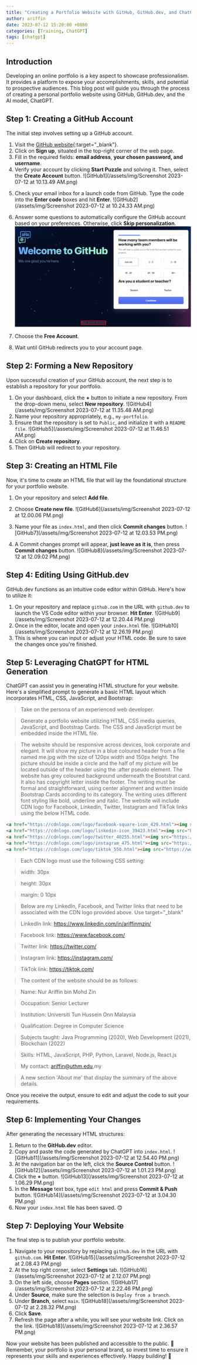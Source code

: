 ```yaml
---
title: "Creating a Portfolio Website with GitHub, GitHub.dev, and ChatGPT"
author: ariffin
date: 2023-07-12 15:20:00 +0800
categories: [Training, ChatGPT]
tags: [chatgpt]
---
```


## Introduction 

Developing an online portfolio is a key aspect to showcase professionalism. It provides a platform to expose your accomplishments, skills, and potential to prospective audiences. This blog post will guide you through the process of creating a personal portfolio website using GitHub, GitHub.dev, and the AI model, ChatGPT.

## Step 1: Creating a GitHub Account

The initial step involves setting up a GitHub account.

1. Visit the [GitHub website](https://github.com){:target="_blank"}.
2. Click on **Sign up**, situated in the top-right corner of the web page.
3. Fill in the required fields: **email address**, **your chosen password, and username**.
4. Verify your account by clicking **Start Puzzle** and solving it. Then, select the **Create Account** button.
![GitHub1](/assets/img/Screenshot 2023-07-12 at 10.13.49 AM.png)
<!-- <img src="/assets/img/Screenshot 2023-07-12 at 10.13.49 AM.png" alt="github1" width="300"/> -->

5. Check your email inbox for a launch code from GitHub. Type the code into the **Enter code** boxes and hit **Enter**.
![GitHub2](/assets/img/Screenshot 2023-07-12 at 10.24.33 AM.png)
<!-- <img src="/assets/img/Screenshot 2023-07-12 at 10.24.33 AM.png" alt="github2" width="300"/> -->

6. Answer some questions to automatically configure the GitHub account based on your preferences. Otherwise, click **Skip personalization**.
![GitHub3](/assets/img/GitHub-asks-questions-for-a-new-account-personalization.webp)

7. Choose the **Free Account**.

8. Wait until GitHub redirects you to your account page.

## Step 2: Forming a New Repository

Upon successful creation of your GitHub account, the next step is to establish a repository for your portfolio.

1. On your dashboard, click the **+** button to initiate a new repository. From the drop-down menu, select **New repository**.
![GitHub4](/assets/img/Screenshot 2023-07-12 at 11.35.48 AM.png)
2. Name your repository appropriately, e.g., `my-portfolio`.
3. Ensure that the repository is set to `Public`, and initialize it with a `README file`.
![GitHub5](/assets/img/Screenshot 2023-07-12 at 11.46.51 AM.png)
4. Click on **Create repository**.
5. Then GitHub will redirect to your repository.

## Step 3: Creating an HTML File

Now, it's time to create an HTML file that will lay the foundational structure for your portfolio website.

1. On your repository and select **Add file**.
2. Choose **Create new file**.
![GitHub6](/assets/img/Screenshot 2023-07-12 at 12.00.06 PM.png)

3. Name your file as `index.html`, and then click **Commit changes** button.
![GitHub7](/assets/img/Screenshot 2023-07-12 at 12.03.53 PM.png)
4. A Commit changes prompt will appear, **just leave as it is**, then press **Commit changes** button.
![GitHub8](/assets/img/Screenshot 2023-07-12 at 12.09.02 PM.png)

## Step 4: Editing Using GitHub.dev

GitHub.dev functions as an intuitive code editor within GitHub. Here's how to utilize it:

1. On your repository and replace `github.com` in the URL with `github.dev` to launch the VS Code editor within your browser. **Hit Enter**.
![GitHub9](/assets/img/Screenshot 2023-07-12 at 12.20.44 PM.png)
2. Once in the editor, locate and open your `index.html` file.
![GitHub10](/assets/img/Screenshot 2023-07-12 at 12.26.19 PM.png)
3. This is where you can input or adjust your HTML code. Be sure to save the changes once you're finished.

## Step 5: Leveraging ChatGPT for HTML Generation

ChatGPT can assist you in generating HTML structure for your website. Here's a simplified prompt to generate a basic HTML layout which incorporates HTML, CSS, JavaScript, and Bootstrap:

>Take on the persona of an experienced web developer.

>Generate a portfolio website utilizing HTML, CSS media queries, JavaScript, and Bootstrap Cards. The CSS and JavaScript must be embedded inside the HTML file.

>The website should be responsive across devices, look corporate and elegant. It will show my picture in a blue coloured header from a file named me.jpg with the size of 120px width and 150px height. The picture should be inside a circle and the half of my picture will be located outside of the header using the :after pseudo element. The website has grey coloured background underneath the Bootstrat card. It also has copyright letter inside the footer. The writing must be formal and straightforward, using center alignment and written inside Bootstrap Cards according to its category. The writing uses different font styling like bold, underline and italic. The website will include CDN logo for Facebook, LinkedIn, Twitter, Instagram and TikTok links using the below HTML code.

```html
<a href="https://cdnlogo.com/logo/facebook-square-icon_429.html"><img src="https://www.cdnlogo.com/logos/f/74/facebook.svg"></a>
<a href="https://cdnlogo.com/logo/linkedin-icon_39423.html"><img src="https://www.cdnlogo.com/logos/l/66/linkedin-icon.svg"></a>
<a href="https://cdnlogo.com/logo/twitter_40255.html"><img src="https://www.cdnlogo.com/logos/t/45/twitter.svg"></a>
<a href="https://cdnlogo.com/logo/instagram_475.html"><img src="https://www.cdnlogo.com/logos/i/92/instagram.svg"></a>
<a href="https://cdnlogo.com/logo/tiktok_550.html"><img src="https://www.cdnlogo.com/logos/t/60/tiktok.svg"></a>
```

>Each CDN logo must use the following CSS setting: 

>width: 30px

>height: 30px

>margin: 0 10px

>Below are my LinkedIn, Facebook, and Twitter links that need to be  associated with the CDN logo provided above. Use target="_blank"

>LinkedIn link: https://www.linkedin.com/in/ariffinmzin/

>Facebook link: https://www.facebook.com/

>Twitter link: https://twitter.com/

>Instagram link: https://instagram.com/

>TikTok link: https://tiktok.com/

>The content of the website should be as follows:

>Name: Nur Ariffin bin Mohd Zin

>Occupation: Senior Lecturer

>Institution: Universiti Tun Hussein Onn Malaysia

>Qualification: Degree in Computer Science

>Subjects taught: Java Programming (2020), Web Development (2021), Blockchain (2022)

>Skills: HTML, JavaScript, PHP, Python, Laravel, Node.js, React.js

>My contact: ariffin@uthm.edu,my

>A new section 'About me' that display the summary of the above details.

Once you receive the output, ensure to edit and adjust the code to suit your requirements.

## Step 6: Implementing Your Changes
After generating the necessary HTML structures:

1. Return to the **GitHub.dev** editor.
2. Copy and paste the code generated by ChatGPT into `index.html`.
![GitHub11](/assets/img/Screenshot 2023-07-12 at 12.54.40 PM.png)
3. At the navigation bar on the left, click the **Source Control** button.
![GitHub12](/assets/img/Screenshot 2023-07-12 at 1.01.23 PM.png)
4. Click the **+** button.
![GitHub13](/assets/img/Screenshot 2023-07-12 at 1.06.29 PM.png)
5. In the **Message** text box, type `edit html` and press **Commit & Push** button.
![GitHub14](/assets/img/Screenshot 2023-07-12 at 3.04.30 PM.png)
6. Now your `index.html` file has been saved. 😊

## Step 7: Deploying Your Website
The final step is to publish your portfolio website.

1. Navigate to your repository by replacing `github.dev` in the URL with `github.com`. **Hit Enter**.
![GitHub15](/assets/img/Screenshot 2023-07-12 at 2.08.43 PM.png)
2. At the top right corner, select **Settings** tab.
![GitHub16](/assets/img/Screenshot 2023-07-12 at 2.12.07 PM.png)
3. On the left side, choose **Pages** section.
![GitHub17](/assets/img/Screenshot 2023-07-12 at 2.22.46 PM.png)
4. Under **Source**, make sure the selection is `Deploy from a branch`.
5. Under **Branch**, select `main`.
![GitHub18](/assets/img/Screenshot 2023-07-12 at 2.28.32 PM.png)
6. Click **Save**.
7. Refresh the page after a while, you will see your website link. Click on the link.
![GitHub18](/assets/img/Screenshot 2023-07-12 at 2.36.57 PM.png)

Now your website has been published and accessible to the public. 🎉 Remember, your portfolio is your personal brand, so invest time to ensure it represents your skills and experiences effectively. Happy building! 🚀